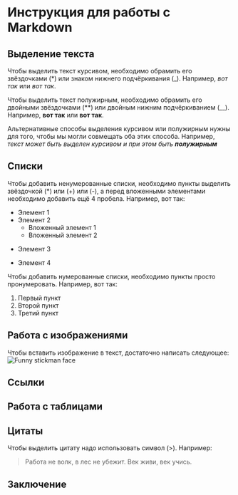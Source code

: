 # Инструкция для работы с Markdown

## Выделение текста
Чтобы выделить текст курсивом, необходимо обрамить его звёздочками (*) или знаком нижнего подчёркивания (_).
Например, *вот так* или _вот так_.

Чтобы выделить текст полужирным, необходимо
обрамить его двойными звёздочками (**) или двойным нижним подчёркиванием (__).
Например, **вот так** или __вот так__.

Альтернативные способы выделения курсивом или полужирным нужны для того, чтобы мы могли совмещать оба этих способа.
Например, *текст может быть выделен курсивом и при этом быть __полужирным__*
## Списки 

Чтобы добавить ненумерованные списки, необходимо пункты выделить звёздочкой (*) или (+) или (-), а перед вложенными элементами необходимо добавить ещё 4 пробела.
Например, вот так:
* Элемент 1
* Элемент 2
    * Вложенный элемент 1
    * Вложенный элемент 2
- Элемент 3
+ Элемент 4

Чтобы добавить нумерованные списки, необходимо пункты просто пронумеровать.
Например, вот так:
1. Первый пункт
2. Второй пункт
3. Третий пункт
## Работа с изображениями

Чтобы вставить изображение в текст, достаточно написать следующее: 
![Funny stickman face](Stickman.png)

## Ссылки 

## Работа с таблицами

## Цитаты

Чтобы выделить цитату надо использовать символ (>).
Например: 
> Работа не волк, в лес не убежит.
> Век живи, век учись.
## Заключение
